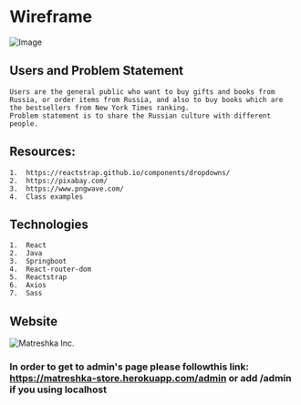 # Wireframe
![Image](https://github.com/OlgaSannikov/Matreshka_Inc/blob/master/matreshka_store/src/assets/BookStoreWireframe.png)

## Users and Problem Statement

    Users are the general public who want to buy gifts and books from Russia, or order items from Russia, and also to buy books which are the bestsellers from New York Times ranking.
    Problem statement is to share the Russian culture with different people.

## Resources:

    1.  https://reactstrap.github.io/components/dropdowns/
    2.  https://pixabay.com/
    3.  https://www.pngwave.com/
    4.  Class examples

## Technologies
    1.  React
    2.  Java
    3.  Springboot
    4.  React-router-dom
    5.  Reactstrap
    6.  Axios
    7.  Sass

## Website

![Matreshka Inc.]("https://matreshka-store.herokuapp.com/")

### In order to get to admin's page please followthis link: https://matreshka-store.herokuapp.com/admin or add /admin if you using localhost
